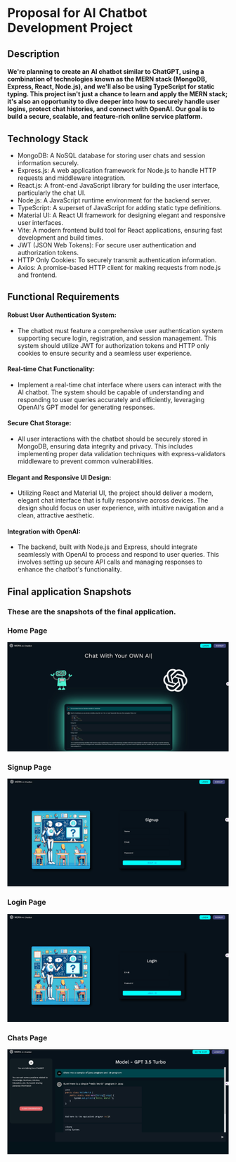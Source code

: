 # Proposal for AI Chatbot Development Project

## Description

#### We're planning to create an AI chatbot similar to ChatGPT, using a combination of technologies known as the MERN stack (MongoDB, Express, React, Node.js), and we'll also be using TypeScript for static typing. This project isn't just a chance to learn and apply the MERN stack; it's also an opportunity to dive deeper into how to securely handle user logins, protect chat histories, and connect with OpenAI. Our goal is to build a secure, scalable, and feature-rich online service platform.

## Technology Stack

-   MongoDB: A NoSQL database for storing user chats and session information securely.
-   Express.js: A web application framework for Node.js to handle HTTP requests and middleware integration.
-   React.js: A front-end JavaScript library for building the user interface, particularly the chat UI.
-   Node.js: A JavaScript runtime environment for the backend server.
-   TypeScript: A superset of JavaScript for adding static type definitions.
-   Material UI: A React UI framework for designing elegant and responsive user interfaces.
-   Vite: A modern frontend build tool for React applications, ensuring fast development and build times.
-   JWT (JSON Web Tokens): For secure user authentication and authorization tokens.
-   HTTP Only Cookies: To securely transmit authentication information.
-   Axios: A promise-based HTTP client for making requests from node.js and frontend.

## Functional Requirements

#### Robust User Authentication System:

-   The chatbot must feature a comprehensive user authentication system supporting secure login, registration, and session management. This system should utilize JWT for authorization tokens and HTTP only cookies to ensure security and a seamless user experience.

#### Real-time Chat Functionality:

-   Implement a real-time chat interface where users can interact with the AI chatbot. The system should be capable of understanding and responding to user queries accurately and efficiently, leveraging OpenAI's GPT model for generating responses.

#### Secure Chat Storage:

-   All user interactions with the chatbot should be securely stored in MongoDB, ensuring data integrity and privacy. This includes implementing proper data validation techniques with express-validators middleware to prevent common vulnerabilities.

#### Elegant and Responsive UI Design:

-   Utilizing React and Material UI, the project should deliver a modern, elegant chat interface that is fully responsive across devices. The design should focus on user experience, with intuitive navigation and a clean, attractive aesthetic.

#### Integration with OpenAI:

-   The backend, built with Node.js and Express, should integrate seamlessly with OpenAI to process and respond to user queries. This involves setting up secure API calls and managing responses to enhance the chatbot's functionality.

## Final application Snapshots

### These are the snapshots of the final application.

### Home Page

![Home Page](frontend/public/HomePage.jpg)

### Signup Page

![Signup Page](frontend/public/SignupPage.jpg)

### Login Page

![Home Page](frontend/public/LoginPage.jpg)

### Chats Page

![Chats Page](frontend/public/ChatsPage.jpg)
